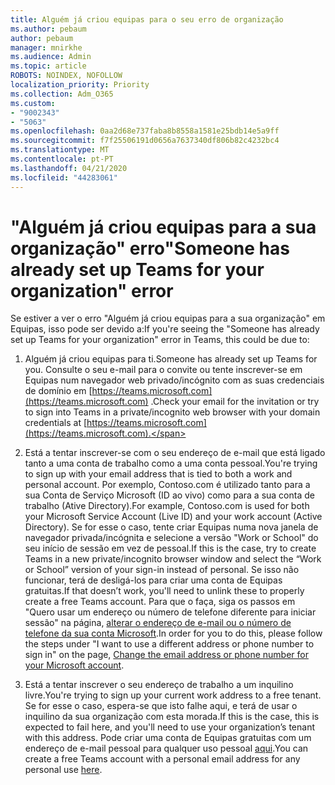 ```yaml
---
title: Alguém já criou equipas para o seu erro de organização
ms.author: pebaum
author: pebaum
manager: mnirkhe
ms.audience: Admin
ms.topic: article
ROBOTS: NOINDEX, NOFOLLOW
localization_priority: Priority
ms.collection: Adm_O365
ms.custom:
- "9002343"
- "5063"
ms.openlocfilehash: 0aa2d68e737faba8b8558a1581e25bdb14e5a9ff
ms.sourcegitcommit: f7f25506191d0656a7637340df806b82c4232bc4
ms.translationtype: MT
ms.contentlocale: pt-PT
ms.lasthandoff: 04/21/2020
ms.locfileid: "44283061"
---
```

# <a name="someone-has-already-set-up-teams-for-your-organization-error"></a><span data-ttu-id="006ea-102">"Alguém já criou equipas para a sua organização" erro</span><span class="sxs-lookup"><span data-stu-id="006ea-102">"Someone has already set up Teams for your organization" error</span></span>

<span data-ttu-id="006ea-103">Se estiver a ver o erro "Alguém já criou equipas para a sua organização" em Equipas, isso pode ser devido a:</span><span class="sxs-lookup"><span data-stu-id="006ea-103">If you're seeing the "Someone has already set up Teams for your organization" error in Teams, this could be due to:</span></span>

1. <span data-ttu-id="006ea-104">Alguém já criou equipas para ti.</span><span class="sxs-lookup"><span data-stu-id="006ea-104">Someone has already set up Teams for you.</span></span> <span data-ttu-id="006ea-105">Consulte o seu e-mail para o convite ou tente inscrever-se em Equipas num navegador web privado/incógnito com as suas credenciais de domínio em [https://teams.microsoft.com](https://teams.microsoft.com) .</span><span class="sxs-lookup"><span data-stu-id="006ea-105">Check your email for the invitation or try to sign into Teams in a private/incognito web browser with your domain credentials at [https://teams.microsoft.com](https://teams.microsoft.com).</span></span>

2. <span data-ttu-id="006ea-106">Está a tentar inscrever-se com o seu endereço de e-mail que está ligado tanto a uma conta de trabalho como a uma conta pessoal.</span><span class="sxs-lookup"><span data-stu-id="006ea-106">You're trying to sign up with your email address that is tied to both a work and personal account.</span></span> <span data-ttu-id="006ea-107">Por exemplo, Contoso.com é utilizado tanto para a sua Conta de Serviço Microsoft (ID ao vivo) como para a sua conta de trabalho (Ative Directory).</span><span class="sxs-lookup"><span data-stu-id="006ea-107">For example, Contoso.com is used for both your Microsoft Service Account (Live ID) and your work account (Active Directory).</span></span> <span data-ttu-id="006ea-108">Se for esse o caso, tente criar Equipas numa nova janela de navegador privada/incógnita e selecione a versão "Work or School" do seu início de sessão em vez de pessoal.</span><span class="sxs-lookup"><span data-stu-id="006ea-108">If this is the case, try to create Teams in a new private/incognito browser window and select the “Work or School” version of your sign-in instead of personal.</span></span> <span data-ttu-id="006ea-109">Se isso não funcionar, terá de desligá-los para criar uma conta de Equipas gratuitas.</span><span class="sxs-lookup"><span data-stu-id="006ea-109">If that doesn’t work, you'll need to unlink these to properly create a free Teams account.</span></span> <span data-ttu-id="006ea-110">Para que o faça, siga os passos em "Quero usar um endereço ou número de telefone diferente para iniciar sessão" na página, [alterar o endereço de e-mail ou o número de telefone da sua conta Microsoft](https://support.microsoft.com/help/12407).</span><span class="sxs-lookup"><span data-stu-id="006ea-110">In order for you to do this, please follow the steps under "I want to use a different address or phone number to sign in" on the page, [Change the email address or phone number for your Microsoft account](https://support.microsoft.com/help/12407).</span></span>

3. <span data-ttu-id="006ea-111">Está a tentar inscrever o seu endereço de trabalho a um inquilino livre.</span><span class="sxs-lookup"><span data-stu-id="006ea-111">You're trying to sign up your current work address to a free tenant.</span></span> <span data-ttu-id="006ea-112">Se for esse o caso, espera-se que isto falhe aqui, e terá de usar o inquilino da sua organização com esta morada.</span><span class="sxs-lookup"><span data-stu-id="006ea-112">If this is the case, this is expected to fail here, and you'll need to use your organization’s tenant with this address.</span></span> <span data-ttu-id="006ea-113">Pode criar uma conta de Equipas gratuitas com um endereço de e-mail pessoal para qualquer uso pessoal [aqui](https://products.office.com/microsoft-teams/group-chat-software).</span><span class="sxs-lookup"><span data-stu-id="006ea-113">You can create a free Teams account with a personal email address for any personal use [here](https://products.office.com/microsoft-teams/group-chat-software).</span></span>
